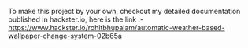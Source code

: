 To make this project by your own, checkout my detailed documentation published in hackster.io, here is the link :- https://www.hackster.io/rohitbhupalam/automatic-weather-based-wallpaper-change-system-02b65a
